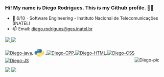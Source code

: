 ### Hi! My name is Diego Rodrigues. This is my Github profile. 👋🦅


- 🌱 6/10 - Software Engineering - Instituto Nacional de Telecomunicações (INATEL)
- 📫 Email: diego.rodrigues@ges.inatel.br


<div>
 <a href="https://github.com/diegojrodriguess">
 <img height="180em" src="https://github-readme-stats.vercel.app/api?username=diegojrodriguess&show_icons=true&theme=dracula&include_all_commits=true&count_private-true"/>
 <img height="180em" src="https://github-readme-stats.vercel.app/api/top-langs/?username=diegojrodriguess&layout=compact&langs_count=7&theme=dracula"/>

 </div>

<div style="display: inline_block"><br>

<img align ="center" alt="Diego-java" height="30" width="40" src="https://cdn.jsdelivr.net/gh/devicons/devicon/icons/java/java-original-wordmark.svg" />
<img align="center" alt="Diego-Python" height="30" width="40" src="https://raw.githubusercontent.com/devicons/devicon/master/icons/python/python-original.svg">
<img align ="center" alt="Diego-CPP" height="30" width="40" src="https://cdn.jsdelivr.net/gh/devicons/devicon/icons/cplusplus/cplusplus-original.svg" />
<img align ="center" alt="Diego-HTML" height="30" width="40" src="https://www.w3.org/html/logo/badge/html5-badge-h-solo.png" />
<img align ="center" alt="Diego-CSS" height="30" width="40" src="https://upload.wikimedia.org/wikipedia/commons/d/d5/CSS3_logo_and_wordmark.svg" />
<img align ="center" alt="Diego-JS" height="30" width="40" src="https://upload.wikimedia.org/wikipedia/commons/6/6a/JavaScript-logo.png" />


<img align="right" alt="Diego-pic" height="150" src="https://media0.giphy.com/media/xT1XGVp95GDPgFYmUE/giphy.gif?cid=ecf05e471w198jcp9xsl07ifdkcg6bmdallb6iu0kbmf4v10&rid=giphy.gif&ct=g"/>



         
</div>

<div> 
 
  <a href = "mailto:diego.rodrigues@ges.inatel.br"><img src="https://img.shields.io/badge/Microsoft_Outlook-0078D4?style=for-the-badge&logo=microsoft-outlook&logoColor=white" target="_blank"></a>
  <a href="https://www.linkedin.com/in/diego-rodrigues-12406821a/" target="_blank"><img src="https://img.shields.io/badge/-LinkedIn-%230077B5?style=for-the-badge&logo=linkedin&logoColor=white" target="_blank"></a> 
  
  
</div>




